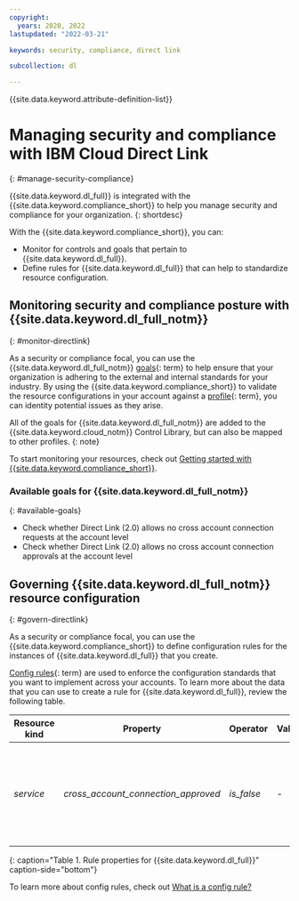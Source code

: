 ```yaml
---
copyright:
  years: 2020, 2022
lastupdated: "2022-03-21"

keywords: security, compliance, direct link

subcollection: dl

---
```


{{site.data.keyword.attribute-definition-list}}

# Managing security and compliance with IBM Cloud Direct Link
{: #manage-security-compliance}

{{site.data.keyword.dl_full}} is integrated with the {{site.data.keyword.compliance_short}} to help you manage security and compliance for your organization.
{: shortdesc}

With the {{site.data.keyword.compliance_short}}, you can: 

* Monitor for controls and goals that pertain to {{site.data.keyword.dl_full}}.
* Define rules for {{site.data.keyword.dl_full}} that can help to standardize resource configuration.

## Monitoring security and compliance posture with {{site.data.keyword.dl_full_notm}}
{: #monitor-directlink}

As a security or compliance focal, you can use the {{site.data.keyword.dl_full_notm}} [goals](x2117978){: term} to help ensure that your organization is adhering to the external and internal standards for your industry. By using the {{site.data.keyword.compliance_short}} to validate the resource configurations in your account against a [profile](x2034950){: term}, you can identity potential issues as they arise.

All of the goals for {{site.data.keyword.dl_full_notm}} are added to the {{site.data.keyword.cloud_notm}} Control Library, but can also be mapped to other profiles.
{: note}

To start monitoring your resources, check out [Getting started with {{site.data.keyword.compliance_short}}](/docs/security-compliance?topic-security-compliance-getting-started).

### Available goals for {{site.data.keyword.dl_full_notm}}
{: #available-goals}

* Check whether Direct Link (2.0) allows no cross account connection requests at the account level
* Check whether Direct Link (2.0) allows no cross account connection approvals at the account level

## Governing {{site.data.keyword.dl_full_notm}} resource configuration
{: #govern-directlink}

As a security or compliance focal, you can use the {{site.data.keyword.compliance_short}} to define configuration rules for the instances of {{site.data.keyword.dl_full}} that you create.

[Config rules](#x3084914){: term} are used to enforce the configuration standards that you want to implement across your accounts. To learn more about the data that you can use to create a rule for {{site.data.keyword.dl_full}}, review the following table.

| Resource kind | Property | Operator | Value | Description |
|---------------|----------|---------------|-------|-------------|
| *service* | *cross_account_connection_approved* | *is_false* | - | Indicates whether an incoming cross account connection request was approved. |
{: caption="Table 1. Rule properties for {{site.data.keyword.dl_full}}" caption-side="bottom"}

To learn more about config rules, check out [What is a config rule?](/docs/security-compliance?topic=security-compliance-what-is-governance)
